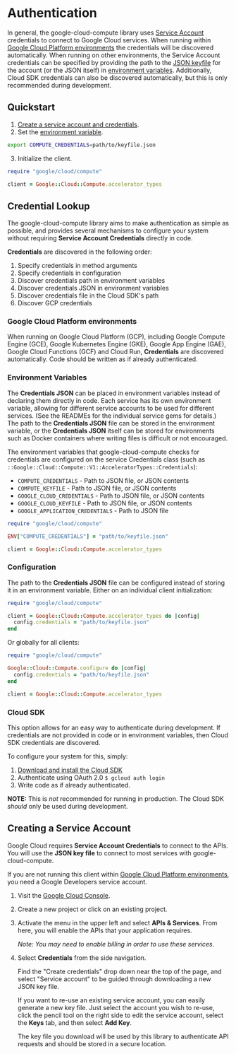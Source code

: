 # Authentication

In general, the google-cloud-compute library uses
[Service Account](https://cloud.google.com/iam/docs/creating-managing-service-accounts)
credentials to connect to Google Cloud services. When running within
[Google Cloud Platform environments](#google-cloud-platform-environments) the
credentials will be discovered automatically. When running on other
environments, the Service Account credentials can be specified by providing the
path to the
[JSON keyfile](https://cloud.google.com/iam/docs/managing-service-account-keys)
for the account (or the JSON itself) in
[environment variables](#environment-variables). Additionally, Cloud SDK
credentials can also be discovered automatically, but this is only recommended
during development.

## Quickstart

1. [Create a service account and credentials](#creating-a-service-account).
2. Set the [environment variable](#environment-variables).

```sh
export COMPUTE_CREDENTIALS=path/to/keyfile.json
```

3. Initialize the client.

```ruby
require "google/cloud/compute"

client = Google::Cloud::Compute.accelerator_types
```

## Credential Lookup

The google-cloud-compute library aims to make authentication
as simple as possible, and provides several mechanisms to configure your system
without requiring **Service Account Credentials** directly in code.

**Credentials** are discovered in the following order:

1. Specify credentials in method arguments
2. Specify credentials in configuration
3. Discover credentials path in environment variables
4. Discover credentials JSON in environment variables
5. Discover credentials file in the Cloud SDK's path
6. Discover GCP credentials

### Google Cloud Platform environments

When running on Google Cloud Platform (GCP), including Google Compute Engine
(GCE), Google Kubernetes Engine (GKE), Google App Engine (GAE), Google Cloud
Functions (GCF) and Cloud Run, **Credentials** are discovered automatically.
Code should be written as if already authenticated.

### Environment Variables

The **Credentials JSON** can be placed in environment variables instead of
declaring them directly in code. Each service has its own environment variable,
allowing for different service accounts to be used for different services. (See
the READMEs for the individual service gems for details.) The path to the
**Credentials JSON** file can be stored in the environment variable, or the
**Credentials JSON** itself can be stored for environments such as Docker
containers where writing files is difficult or not encouraged.

The environment variables that google-cloud-compute
checks for credentials are configured on the service Credentials class (such as
`::Google::Cloud::Compute::V1::AcceleratorTypes::Credentials`):

* `COMPUTE_CREDENTIALS` - Path to JSON file, or JSON contents
* `COMPUTE_KEYFILE` - Path to JSON file, or JSON contents
* `GOOGLE_CLOUD_CREDENTIALS` - Path to JSON file, or JSON contents
* `GOOGLE_CLOUD_KEYFILE` - Path to JSON file, or JSON contents
* `GOOGLE_APPLICATION_CREDENTIALS` - Path to JSON file

```ruby
require "google/cloud/compute"

ENV["COMPUTE_CREDENTIALS"] = "path/to/keyfile.json"

client = Google::Cloud::Compute.accelerator_types
```

### Configuration

The path to the **Credentials JSON** file can be configured instead of storing
it in an environment variable. Either on an individual client initialization:

```ruby
require "google/cloud/compute"

client = Google::Cloud::Compute.accelerator_types do |config|
  config.credentials = "path/to/keyfile.json"
end
```

Or globally for all clients:

```ruby
require "google/cloud/compute"

Google::Cloud::Compute.configure do |config|
  config.credentials = "path/to/keyfile.json"
end

client = Google::Cloud::Compute.accelerator_types
```

### Cloud SDK

This option allows for an easy way to authenticate during development. If
credentials are not provided in code or in environment variables, then Cloud SDK
credentials are discovered.

To configure your system for this, simply:

1. [Download and install the Cloud SDK](https://cloud.google.com/sdk)
2. Authenticate using OAuth 2.0 `$ gcloud auth login`
3. Write code as if already authenticated.

**NOTE:** This is _not_ recommended for running in production. The Cloud SDK
*should* only be used during development.

## Creating a Service Account

Google Cloud requires **Service Account Credentials** to
connect to the APIs. You will use the **JSON key file** to
connect to most services with google-cloud-compute.

If you are not running this client within
[Google Cloud Platform environments](#google-cloud-platform-environments), you
need a Google Developers service account.

1. Visit the [Google Cloud Console](https://console.cloud.google.com/project).
2. Create a new project or click on an existing project.
3. Activate the menu in the upper left and select **APIs & Services**. From
   here, you will enable the APIs that your application requires.

   *Note: You may need to enable billing in order to use these services.*

4. Select **Credentials** from the side navigation.

   Find the "Create credentials" drop down near the top of the page, and select
   "Service account" to be guided through downloading a new JSON key file.

   If you want to re-use an existing service account, you can easily generate a
   new key file. Just select the account you wish to re-use, click the pencil
   tool on the right side to edit the service account, select the **Keys** tab,
   and then select **Add Key**.

   The key file you download will be used by this library to authenticate API
   requests and should be stored in a secure location.
